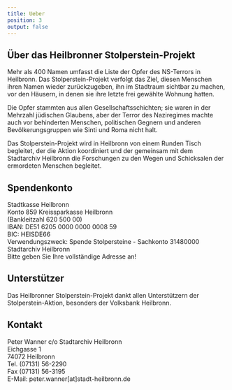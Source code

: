 ```yaml
---
title: Ueber
position: 3
output: false
---
```


<h2>Über das Heilbronner Stolperstein-Projekt</h2>

<p>Mehr als 400 Namen umfasst die Liste der Opfer des NS-Terrors in Heilbronn. Das Stolperstein-Projekt verfolgt das Ziel, diesen Menschen ihren Namen wieder zurückzugeben, ihn im Stadtraum sichtbar zu machen, vor den Häusern, in denen sie ihre letzte frei gewählte Wohnung hatten.</p>

<p>Die Opfer stammten aus allen Gesellschaftsschichten; sie waren in der Mehrzahl jüdischen Glaubens, aber der Terror des Naziregimes machte auch vor behinderten Menschen, politischen Gegnern und anderen Bevölkerungsgruppen wie Sinti und Roma nicht halt.</p>

<p>Das Stolperstein-Projekt wird in Heilbronn von einem Runden Tisch begleitet, der die Aktion koordiniert und der gemeinsam mit dem Stadtarchiv Heilbronn die Forschungen zu den Wegen und Schicksalen der ermordeten Menschen begleitet.</p>


<h2>Spendenkonto</h2>

<p>Stadtkasse Heilbronn <br>
Konto 859 Kreissparkasse Heilbronn <br>(Bankleitzahl 620 500 00) <br>
IBAN: DE51 6205 0000 0000 0008 59 <br>
BIC: HEISDE66 <br>
Verwendungszweck: Spende Stolpersteine - Sachkonto 31480000 Stadtarchiv Heilbronn <br>
Bitte geben Sie Ihre vollständige Adresse an!</p>


<h2>Unterstützer</h2>

<p>Das Heilbronner Stolperstein-Projekt dankt allen Unterstützern der Stolperstein-Aktion, besonders der Volksbank Heilbronn.</p>

<h2>Kontakt</h2>

<p>Peter Wanner c/o Stadtarchiv Heilbronn<br>
Eichgasse 1<br>
74072 Heilbronn<br>
Tel. (07131) 56-2290<br>
Fax (07131) 56-3195<br>
E-Mail: peter.wanner[at]stadt-heilbronn.de</p>